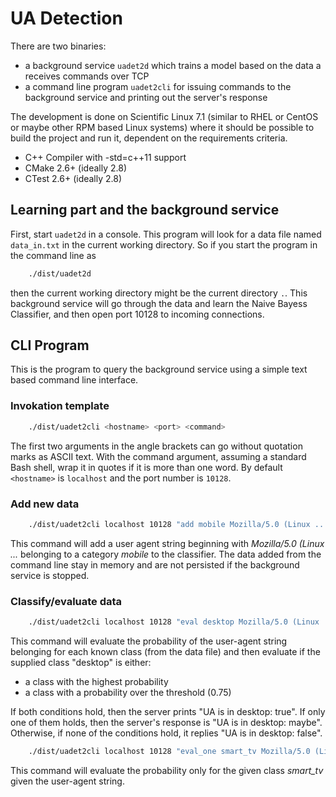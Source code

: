 # UA Detection

There are two binaries: 

- a background service `uadet2d` which trains a model based on the data a receives commands over TCP
- a command line program `uadet2cli` for issuing commands to the background service and printing out the server's response

The development is done on Scientific Linux 7.1 (similar to RHEL or CentOS or maybe other RPM based Linux systems) where it should be possible to build the project and run it, dependent on the requirements criteria.

- C++ Compiler with -std=c++11 support
- CMake 2.6+ (ideally 2.8)
- CTest 2.6+ (ideally 2.8)

## Learning part and the background service

First, start `uadet2d` in a console. This program will look for a data file named `data_in.txt` in the current working directory. So if you start the program in the command line as 

```bash
    ./dist/uadet2d
```

then the current working directory might be the current directory `.`. This background service will go through the data and learn the Naive Bayess Classifier, and then open port 10128 to incoming connections.

## CLI Program

This is the program to query the background service using a simple text based command line interface.

### Invokation template

```bash
    ./dist/uadet2cli <hostname> <port> <command>
```

The first two arguments in the angle brackets can go without quotation marks as ASCII text. With the command argument, assuming a standard Bash shell, wrap it in quotes if it is more than one word. By default `<hostname>` is `localhost` and the port number is `10128`.

### Add new data

```bash
    ./dist/uadet2cli localhost 10128 "add mobile Mozilla/5.0 (Linux ..."
```

This command will add a user agent string beginning with *Mozilla/5.0 (Linux ...* belonging to a category *mobile* to the classifier. The data added from the command line stay in memory and are not persisted if the background service is stopped.

### Classify/evaluate data

```bash
    ./dist/uadet2cli localhost 10128 "eval desktop Mozilla/5.0 (Linux ..."
```

This command will evaluate the probability of the user-agent string belonging for each known class (from the data file) and then evaluate if the supplied class "desktop" is either:

- a class with the highest probability
- a class with a probability over the threshold (0.75)

If both conditions hold, then the server prints "UA is in desktop: true". If only one of them holds, then the server's response is "UA is in desktop: maybe". Otherwise, if none of the conditions hold, it replies "UA is in desktop: false".

```bash
    ./dist/uadet2cli localhost 10128 "eval_one smart_tv Mozilla/5.0 (Linux ..."
```

This command will evaluate the probability only for the given class *smart_tv* given the user-agent string.
